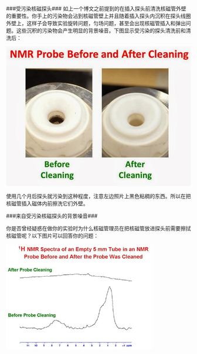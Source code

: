 ###受污染核磁探头###
如上一个博文之前提到的在插入探头前清洗核磁管外壁的重要性。你手上的污染物会沾到核磁管壁上并且随着插入探头内沉积在探头线圈外壁上，这样子会导致实验旋转问题，匀场问题，甚至会出现核磁管插入和弹出问题。这些沉积的污染物会产生明显的背景噪音。下图显示受污染的探头清洗前和清洗后：

![dirty_probe](/media/BlogPost/images/dirty_probe.jpg)

使用几个月后探头就污染到这种程度，注意左边照片上黑色粘稠的东西。所以在把核磁管插入磁体内前擦洗它们外壁。

###来自受污染核磁探头的背景噪音###

你是否曾经疑惑在做你的实验时为什么核磁管理员在把核磁管放进探头前需要擦拭核磁管呢？以下图片可以回答你的问题：

![dirty_probe_background](/media/BlogPost/images/dirty_probe_background.jpg)


[post1]:http://u-of-o-nmr-facility.blogspot.com/2014/02/dirty-nmr-probes.html
[post2]:http://u-of-o-nmr-facility.blogspot.ca/2009/04/background-from-dirty-nmr-probe.html